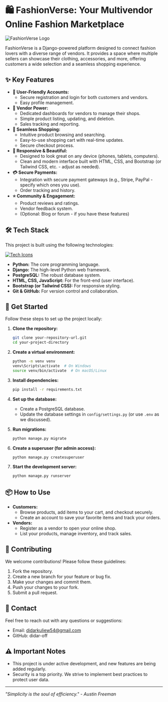# 🛍️ FashionVerse: Your Multivendor Online Fashion Marketplace

![FashionVerse Logo](your-logo-url.png)

FashionVerse is a Django-powered platform designed to connect fashion lovers with a diverse range of vendors. It provides a space where multiple sellers can showcase their clothing, accessories, and more, offering customers a wide selection and a seamless shopping experience.

## ✨ Key Features

* **👤 User-Friendly Accounts:**
    * Secure registration and login for both customers and vendors.
    * Easy profile management.
* **👗 Vendor Power:**
    * Dedicated dashboards for vendors to manage their shops.
    * Simple product listing, updating, and deletion.
    * Sales tracking and reporting.
* **🛒 Seamless Shopping:**
    * Intuitive product browsing and searching.
    * Easy-to-use shopping cart with real-time updates.
    * Secure checkout process.
* **📱 Responsive & Beautiful:**
    * Designed to look great on any device (phones, tablets, computers).
    * Clean and modern interface built with HTML, CSS, and Bootstrap (or Tailwind CSS, etc. - adjust as needed).
* **💳 Secure Payments:**
    * Integration with secure payment gateways (e.g., Stripe, PayPal - specify which ones you use).
    * Order tracking and history.
* **⭐ Community & Engagement:**
    * Product reviews and ratings.
    * Vendor feedback system.
    * (Optional: Blog or forum - if you have these features)

## 🛠️ Tech Stack

This project is built using the following technologies:

[![Tech Icons](https://skillicons.dev/icons?i=py,vscode,django,postgresql,html,css,js,react,bootstrap,git,github,stackoverflow,gcp,gmail,instagram,linkedin,twitter,powershell)](https://skillicons.dev)

* **Python:** The core programming language.
* **Django:** The high-level Python web framework.
* **PostgreSQL:** The robust database system.
* **HTML, CSS, JavaScript:** For the front-end (user interface).
* **Bootstrap (or Tailwind CSS):** For responsive styling.
* **Git & GitHub:** For version control and collaboration.

## 🚀 Get Started

Follow these steps to set up the project locally:

1.  **Clone the repository:**
    ```bash
    git clone your-repository-url.git
    cd your-project-directory
    ```
2.  **Create a virtual environment:**
    ```bash
    python -m venv venv
    venv\Scripts\activate  # On Windows
    source venv/bin/activate  # On macOS/Linux
    ```
3.  **Install dependencies:**
    ```bash
    pip install -r requirements.txt
    ```
4.  **Set up the database:**
    * Create a PostgreSQL database.
    * Update the database settings in `config/settings.py` (or use `.env` as we discussed).
    
5.  **Run migrations:**
    ```bash
    python manage.py migrate
    ```
6.  **Create a superuser (for admin access):**
    ```bash
    python manage.py createsuperuser
    ```
7.  **Start the development server:**
    ```bash
    python manage.py runserver
    ```

## 📦 How to Use

* **Customers:**
    * Browse products, add items to your cart, and checkout securely.
    * Create an account to save your favorite items and track your orders.
* **Vendors:**
    * Register as a vendor to open your online shop.
    * List your products, manage inventory, and track sales.

## 🤝 Contributing

We welcome contributions! Please follow these guidelines:

1.  Fork the repository.
2.  Create a new branch for your feature or bug fix.
3.  Make your changes and commit them.
4.  Push your changes to your fork.
5.  Submit a pull request.

## 📧 Contact

Feel free to reach out with any questions or suggestions:

* Email: didarkuliew54@gmail.com
* GitHub: didar-off

## ⚠️ Important Notes

* This project is under active development, and new features are being added regularly.
* Security is a top priority. We strive to implement best practices to protect user data.

---

_"Simplicity is the soul of efficiency." - Austin Freeman_